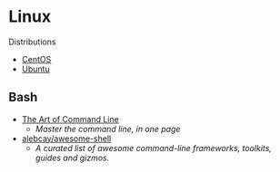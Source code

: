 # Linux

Distributions

- [CentOS](https://www.centos.org/)
- [Ubuntu](http://www.ubuntu.com/)

## Bash

- [The Art of Command Line](https://github.com/jlevy/the-art-of-command-line)
  - _Master the command line, in one page_
- [alebcay/awesome-shell](https://github.com/alebcay/awesome-shell)
  - _A curated list of awesome command-line frameworks, toolkits, guides and gizmos._


